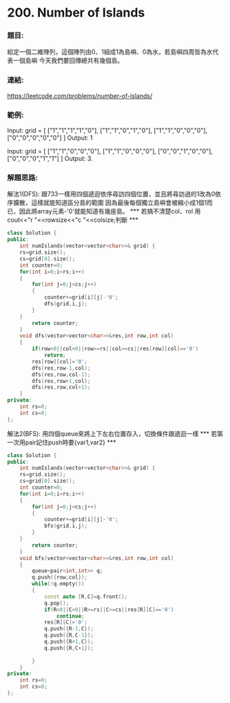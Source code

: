 # <span id="jump200">200. Number of Islands</span>
### 題目:
給定一個二維陣列，這個陣列由0、1組成1為島嶼、0為水，若島嶼四周皆為水代表一個島嶼
今天我們要回傳總共有幾個島。
### 連結:
<a>https://leetcode.com/problems/number-of-islands/ </a>

### 範例:
Input: grid = [
  ["1","1","1","1","0"],
  ["1","1","0","1","0"],
  ["1","1","0","0","0"],
  ["0","0","0","0","0"]
]
Output: 1

Input: grid = [
  ["1","1","0","0","0"],
  ["1","1","0","0","0"],
  ["0","0","1","0","0"],
  ["0","0","0","1","1"]
]
Output: 3.

### 解題思路:
解法1(DFS):
跟733一樣用四個遞迴依序尋訪四個位置，並且將尋訪過的1改為0依序擴散，這樣就能知道區分島的範圍
因為最後每個獨立島嶼會被縮小成1個1而已，因此將array元素-'0'就能知道有幾座島。
*** 若搞不清楚col、rol 用cout<<"r "<<rowsize<<"c "<<colsize;判斷 ***

```c++
class Solution {
public:
    int numIslands(vector<vector<char>>& grid) {
    rs=grid.size();
    cs=grid[0].size();
    int counter=0;
    for(int i=0;i<rs;i++)
    {
        for(int j=0;j<cs;j++)
        {
            counter+=grid[i][j]-'0';
            dfs(grid,i,j);
        }
    }
        return counter;
    }
    void dfs(vector<vector<char>>&res,int row,int col)
    {
        if(row<0||col<0||row>=rs||col>=cs||res[row][col]=='0')
            return;
        res[row][col]='0';
        dfs(res,row-1,col);
        dfs(res,row,col-1);
        dfs(res,row+1,col);
        dfs(res,row,col+1);
    }
private:
    int rs=0;
    int cs=0;
};
```

解法2(BFS):
用四個queue來將上下左右位置存入，切換條件跟遞迴一樣
*** 若第一次用pair記住push時要{var1,var2} ***

```c++
class Solution {
public:
    int numIslands(vector<vector<char>>& grid) {
    rs=grid.size();
    cs=grid[0].size();
    int counter=0;
    for(int i=0;i<rs;i++)
    {
        for(int j=0;j<cs;j++)
        {
            counter+=grid[i][j]-'0';
            bfs(grid,i,j);
        }
    }
        return counter;
    }
    void bfs(vector<vector<char>>&res,int row,int col)
    {
        queue<pair<int,int>> q;
        q.push({row,col});
        while(!q.empty())
        {
            const auto [R,C]=q.front();
            q.pop();
            if(R<0||C<0||R>=rs||C>=cs||res[R][C]=='0')
                continue;
            res[R][C]='0';
            q.push({R-1,C});
            q.push({R,C-1});
            q.push({R+1,C});
            q.push({R,C+1});
            
        }
    }
private:
    int rs=0;
    int cs=0;
};
```